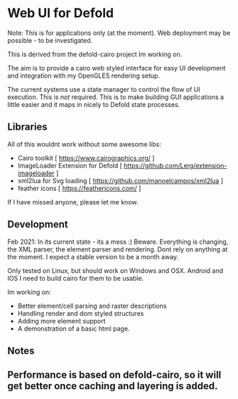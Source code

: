 # Web UI for Defold

Note: This is for applications only (at the moment). Web deployment may be possible - to be investigated.

This is derived from the defold-cairo project Im working on.

The aim is to provide a cairo web styled interface for easy UI development and integration with my OpenGLES rendering setup.

The current systems use a state manager to control the flow of UI execution. This is _not_ required. This is to make building GUI applications a little easier and it maps in nicely to Defold state processes.

## Libraries
All of this wouldnt work without some awesome libs:
- Cairo toolkit [ https://www.cairographics.org/ ]
- ImageLoader Extension for Defold   [ https://github.com/Lerg/extension-imageloader ]
- xml2lua for Svg loading   [ https://github.com/manoelcampos/xml2lua ]
- feather icons   [ https://feathericons.com/ ]

If I have missed anyone, please let me know. 

## Development
Feb 2021:
In its current state - its a mess :) Beware. Everything is changing, the XML parser, the element parser and rendering. Dont rely on anything at the moment. I expect a stable version to be a month away.

Only tested on Linux, but should work on Windows and OSX. Android and IOS I need to build cairo for them to be usable. 

Im working on:
- Better element/cell parsing and raster descriptions
- Handling render and dom styled structures
- Adding more element support
- A demonstration of a basic html page.

## Notes
Performance is based on defold-cairo, so it will get better once caching and layering is added.
---
